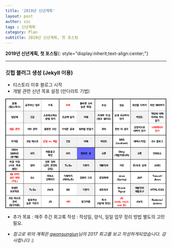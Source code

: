 ```yaml
---
title: '2019년 신년계획'
layout: post
author: ssc
tags : 신년계획
category: Plan
subtitle: 2019년 신년계획, 첫 포스팅
---
```


**2019년 신년계획, 첫 포스팅**{: style="display:inherit;text-align:center;"}

---

### 깃헙 블러그 생성 (Jekyll 이용)

- 티스토리 이후 블로그 시작
- 개발 관련 신년 목표 설정 (만다라트 기법)


![2019plan](/assets/images/post/2019_new_plan.PNG)

- 추가 목표 : 매주 주간 회고록 작성
: 작성일, 양식, 일일 업무 정리 방법 별도의 고민 필요.

* *참고로 위의 계획은 [gwonsungjun](https://gwonsungjun.github.io/)님의 2017 회고를 보고 작성하게되었습니다. 감사합니다 :)*
